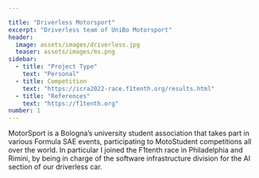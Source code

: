 ```yaml
---

title: "Driverless Motorsport"
excerpt: "Driverless team of UniBo Motorsport"
header:
  image: assets/images/driverless.jpg
  teaser: assets/images/ms.png
sidebar:
  - title: "Project Type"
    text: "Personal"
  - title: Competition
    text: "https://icra2022-race.f1tenth.org/results.html"
  - title: "References"
    text: "https://f1tenth.org"
number: 1
---
```

MotorSport is a Bologna’s university student association that takes part in various Formula SAE events, participating to MotoStudent competitions all over the world. In particular I joined the F1tenth race in Philadelphia and Rimini, by being in charge of the software infrastructure division for the AI section of our driverless car.